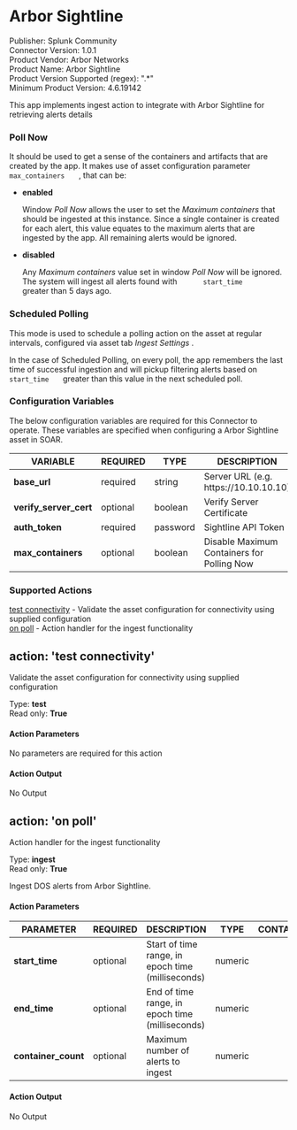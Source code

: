 [comment]: # "Auto-generated SOAR connector documentation"
# Arbor Sightline

Publisher: Splunk Community  
Connector Version: 1\.0\.1  
Product Vendor: Arbor Networks  
Product Name: Arbor Sightline  
Product Version Supported (regex): "\.\*"  
Minimum Product Version: 4\.6\.19142  

This app implements ingest action to integrate with Arbor Sightline for retrieving alerts details

[comment]: # " File: readme.md"
[comment]: # "  Copyright (c) 2020 Splunk Inc."
[comment]: # ""
[comment]: # "  Licensed under Apache 2.0 (https://www.apache.org/licenses/LICENSE-2.0.txt)"
[comment]: # ""
### Poll Now

It should be used to get a sense of the containers and artifacts that are created by the app. It
makes use of asset configuration parameter `     max_containers    ` , that can be:

-   **enabled**

    Window *Poll Now* allows the user to set the *Maximum containers* that should be ingested at
    this instance. Since a single container is created for each alert, this value equates to the
    maximum alerts that are ingested by the app. All remaining alerts would be ignored.

-   **disabled**

    Any *Maximum containers* value set in window *Poll Now* will be ignored. The system will ingest
    all alerts found with `       start_time      ` greater than 5 days ago.

### Scheduled Polling

This mode is used to schedule a polling action on the asset at regular intervals, configured via
asset tab *Ingest Settings* .

In the case of Scheduled Polling, on every poll, the app remembers the last time of successful
ingestion and will pickup filtering alerts based on `     start_time    ` greater than this value in
the next scheduled poll.


### Configuration Variables
The below configuration variables are required for this Connector to operate.  These variables are specified when configuring a Arbor Sightline asset in SOAR.

VARIABLE | REQUIRED | TYPE | DESCRIPTION
-------- | -------- | ---- | -----------
**base\_url** |  required  | string | Server URL \(e\.g\. https\://10\.10\.10\.10\)
**verify\_server\_cert** |  optional  | boolean | Verify Server Certificate
**auth\_token** |  required  | password | Sightline API Token
**max\_containers** |  optional  | boolean | Disable Maximum Containers for Polling Now

### Supported Actions  
[test connectivity](#action-test-connectivity) - Validate the asset configuration for connectivity using supplied configuration  
[on poll](#action-on-poll) - Action handler for the ingest functionality  

## action: 'test connectivity'
Validate the asset configuration for connectivity using supplied configuration

Type: **test**  
Read only: **True**

#### Action Parameters
No parameters are required for this action

#### Action Output
No Output  

## action: 'on poll'
Action handler for the ingest functionality

Type: **ingest**  
Read only: **True**

Ingest DOS alerts from Arbor Sightline\.

#### Action Parameters
PARAMETER | REQUIRED | DESCRIPTION | TYPE | CONTAINS
--------- | -------- | ----------- | ---- | --------
**start\_time** |  optional  | Start of time range, in epoch time \(milliseconds\) | numeric | 
**end\_time** |  optional  | End of time range, in epoch time \(milliseconds\) | numeric | 
**container\_count** |  optional  | Maximum number of alerts to ingest | numeric | 

#### Action Output
No Output